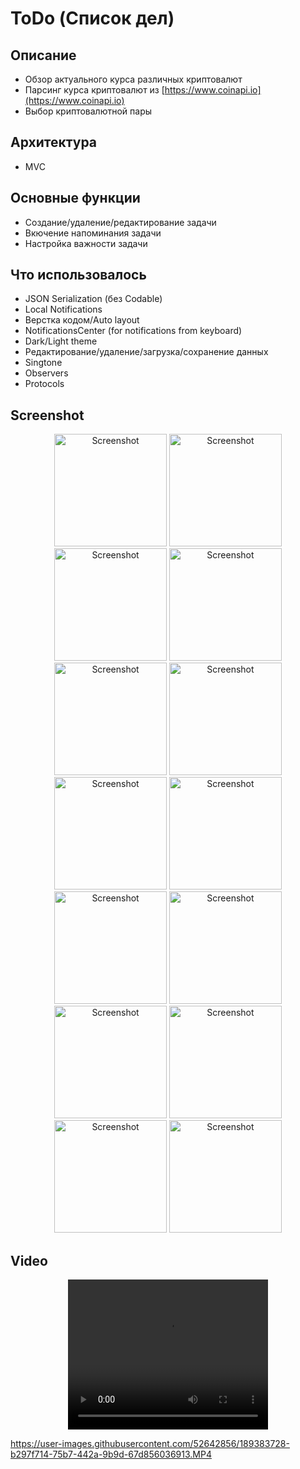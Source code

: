 # ToDo (Список дел)
## Описание
* Обзор актуального курса различных криптовалют
* Парсинг курса криптовалют из [https://www.coinapi.io](https://www.coinapi.io)
* Выбор криптовалютной пары
## Архитектура
* MVC
## Основные функции
* Создание/удаление/редактирование задачи
* Вкючение напоминания задачи
* Настройка важности задачи
## Что использовалось
* JSON Serialization (без Codable)
* Local Notifications
* Верстка кодом/Auto layout
* NotificationsCenter (for notifications from keyboard)
* Dark/Light theme
* Редактирование/удаление/загрузка/сохранение данных
* Singtone
* Observers
* Protocols
## Screenshot

<p align="center">
  <img width="180" alt="Screenshot" src="https://user-images.githubusercontent.com/52642856/189375713-9494b5f1-badc-40e3-aa9b-9c0bd2e269e0.PNG">
    <img width="180" alt="Screenshot" src="https://user-images.githubusercontent.com/52642856/189375716-a41b00b0-c43b-49cc-bcc4-69240e159b96.PNG">
    <img width="180" alt="Screenshot" src="https://user-images.githubusercontent.com/52642856/189375719-5d87dbe3-5e3e-4066-b103-255f2e385181.PNG">
    <img width="180" alt="Screenshot" src="https://user-images.githubusercontent.com/52642856/189375722-6b082a0f-006e-4ddb-8a11-05ddc39faebd.PNG">
    <img width="180" alt="Screenshot" src="https://user-images.githubusercontent.com/52642856/189375724-1376a0b6-5c08-45a8-a885-a6fd1010f7d2.PNG">
    <img width="180" alt="Screenshot" src="https://user-images.githubusercontent.com/52642856/189375726-09d56a02-b7a8-469c-aa29-fa021ca4a91b.PNG">
    <img width="180" alt="Screenshot" src="https://user-images.githubusercontent.com/52642856/189375713-9494b5f1-badc-40e3-aa9b-9c0bd2e269e0.PNG">
    <img width="180" alt="Screenshot" src="https://user-images.githubusercontent.com/52642856/189375728-305b153a-b802-4c8d-88df-8324d3ad5d74.PNG">
    <img width="180" alt="Screenshot" src="https://user-images.githubusercontent.com/52642856/189375733-6988b54d-e09a-4766-8a60-700a2a598658.PNG">
    <img width="180" alt="Screenshot" src="https://user-images.githubusercontent.com/52642856/189375736-5cfb2af3-6b00-413e-8d6d-5b416945867f.PNG">
    <img width="180" alt="Screenshot" src="https://user-images.githubusercontent.com/52642856/189375737-3e8e6f21-1319-4cef-baf3-2ee71f571f3c.PNG">
    <img width="180" alt="Screenshot" src="https://user-images.githubusercontent.com/52642856/189375743-cc6f39f2-38ee-43b9-aaa4-7caead511dae.PNG">
    <img width="180" alt="Screenshot" src="https://user-images.githubusercontent.com/52642856/189375749-29277a56-e3dc-4d2c-a820-8fd5b3848268.PNG">
    <img width="180" alt="Screenshot" src="https://user-images.githubusercontent.com/52642856/189375755-ea44d650-c16e-4795-98fb-8764c767044f.PNG">
</p>

## Video
<p align="center">
  <video width="320" height="240" controls>
    <source src="https://user-images.githubusercontent.com/52642856/189374753-61dad22c-0a68-4ec8-9497-f61f81f37c3a.MP4" type="video/mp4">
  </video> 
</p>


https://user-images.githubusercontent.com/52642856/189383728-b297f714-75b7-442a-9b9d-67d856036913.MP4


